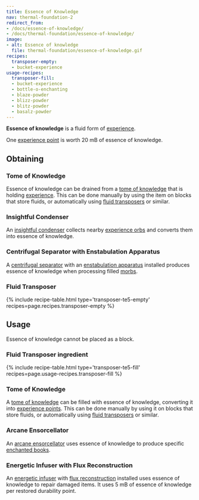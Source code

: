 ```yaml
---
title: Essence of Knowledge
nav: thermal-foundation-2
redirect_from:
- /docs/essence-of-knowledge/
- /docs/thermal-foundation/essence-of-knowledge/
image:
- alt: Essence of knowledge
  file: thermal-foundation/essence-of-knowledge.gif
recipes:
  transposer-empty:
  - bucket-experience
usage-recipes:
  transposer-fill:
  - bucket-experience
  - bottle-o-enchanting
  - blaze-powder
  - blizz-powder
  - blitz-powder
  - basalz-powder
---
```


**Essence of knowledge** is a fluid form of
[experience](https://minecraft.gamepedia.com/Experience).

One [experience point](https://minecraft.gamepedia.com/Experience) is worth 20
mB of essence of knowledge.


Obtaining
---------

### Tome of Knowledge
Essence of knowledge can be drained from a [tome of
knowledge](/docs/thermal-foundation-2/tome-of-knowledge/) that is holding
[experience](https://minecraft.gamepedia.com/Experience). This can be done
manually by using the item on blocks that store fluids, or automatically using
[fluid transposers](/docs/thermal-expansion/fluid-transposer/) or similar.

### Insightful Condenser
An [insightful condenser](/docs/thermal-expansion/insightful-condenser/) collects nearby
[experience orbs](https://minecraft.gamepedia.com/Experience) and converts them
into essence of knowledge.

### Centrifugal Separator with Enstabulation Apparatus
A [centrifugal separator](/docs/thermal-expansion/centrifugal-separator/) with an [enstabulation
apparatus](/docs/thermal-expansion/augment-enstabulation-apparatus/) installed produces essence of
knowledge when processing filled [morbs](/docs/thermal-expansion/morb/).

### Fluid Transposer
{% include recipe-table.html type='transposer-te5-empty' recipes=page.recipes.transposer-empty %}


Usage
-----

Essence of knowledge cannot be placed as a block.

### Fluid Transposer ingredient
{% include recipe-table.html type='transposer-te5-fill' recipes=page.usage-recipes.transposer-fill %}

### Tome of Knowledge
A [tome of knowledge](/docs/thermal-foundation-2/tome-of-knowledge/) can be filled with essence of
knowledge, converting it into [experience
points](https://minecraft.gamepedia.com/Experience). This can be done manually
by using it on blocks that store fluids, or automatically using [fluid
transposers](/docs/thermal-expansion/fluid-transposer/) or similar.

### Arcane Ensorcellator
An [arcane ensorcellator](/docs/thermal-expansion/arcane-ensorcellator/) uses essence of knowledge
to produce specific [enchanted
books](https://minecraft.gamepedia.com/Enchanted_Book).

### Energetic Infuser with Flux Reconstruction
An [energetic infuser](/docs/thermal-expansion/energetic-infuser/) with [flux
reconstruction](/docs/thermal-expansion/augment-flux-reconstruction/) installed uses essence of
knowledge to repair damaged items. It uses 5 mB of essence of knowledge per
restored durability point.
